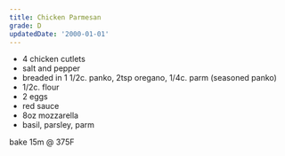 ```yaml
---
title: Chicken Parmesan
grade: D
updatedDate: '2000-01-01'
---
```

- 4 chicken cutlets
- salt and pepper
- breaded in 1 1/2c. panko, 2tsp oregano, 1/4c. parm (seasoned panko)
- 1/2c. flour
- 2 eggs
- red sauce
- 8oz mozzarella
- basil, parsley, parm


bake 15m @ 375F
